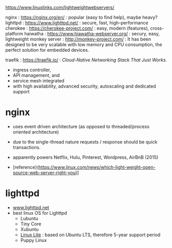 https://www.linuxlinks.com/lightweightwebservers/

nginx : https://nginx.org/en/ : popular (easy to find help), maybe heavy?
lighttpd : https://www.lighttpd.net/ : secure, fast, high-performance
cherokee : https://cherokee-project.com/ : easy, modern (features), cross-platform
haiwatha : https://www.hiawatha-webserver.org/ : secury, easy, lightweight
monkey server : http://monkey-project.com/ : It has been designed to be very scalable with low memory and CPU consumption, the perfect solution for embedded devices.

traefik : https://traefik.io/ : *Cloud-Native Networking Stack That Just Works.*
 - ingress controller,
 - API management, and
 - service mesh integrated
 - with high availability, advanced security, autoscaling and dedicated support


# nginx
- uses event driven architecture (as opposed to threaded/process oriented architecture)
- due to the single-thread nature requests / response should be quick transactions.
- apparently powers Netflix, Hulu, Pinterest, Wordpress, AirBnB (2015)

- [reference}(https://www.linux.com/news/which-light-weight-open-source-web-server-right-you)]


# lighttpd
- www.lighttpd.net
- best linux OS for Lighttpd
  - Lubuntu
  - Tiny Core
  - Xubuntu
  - [Linux Lite](https://www.linuxliteos.com/) : based on Ubuntu LTS, therefore 5-year support period
  - Puppy Linux
